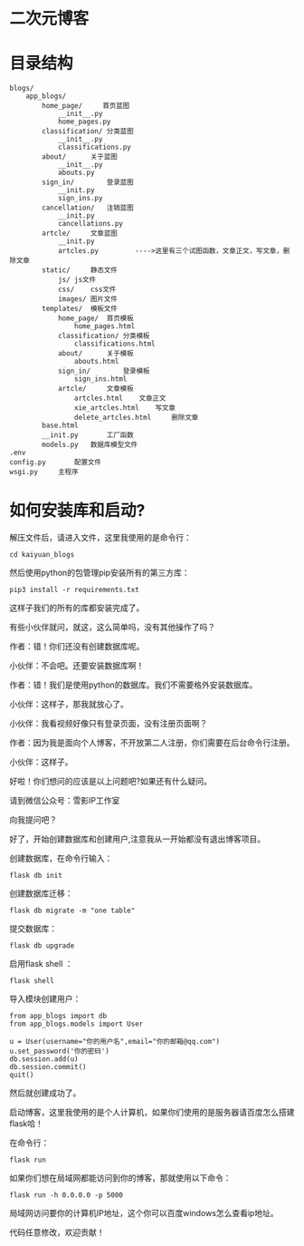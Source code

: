 # 二次元博客

# 目录结构
```
blogs/
	app_blogs/
		home_page/     首页蓝图
			__init__.py
			home_pages.py
		classification/	分类蓝图
			__init__.py
			classifications.py
		about/		关于蓝图
			__init__.py
			abouts.py
		sign_in/		登录蓝图
			__init.py
			sign_ins.py
		cancellation/	注销蓝图
			__init.py
			cancellations.py
		artcle/		文章蓝图
			__init.py
			artcles.py	       ---->这里有三个试图函数，文章正文，写文章，删除文章
		static/		静态文件
			js/	js文件
			css/	css文件
			images/	图片文件
		templates/	模板文件
			home_page/	首页模板
				home_pages.html
			classification/	分类模板
				classifications.html
			about/		关于模板
				abouts.html
			sign_in/		登录模板
				sign_ins.html
			artcle/		文章模板
				artcles.html	文章正文
				xie_artcles.html	写文章
				delete_artcles.html		删除文章
		base.html
		__init.py		工厂函数
		models.py	数据库模型文件
.env
config.py		配置文件
wsgi.py		主程序
```

# 如何安装库和启动?
解压文件后，请进入文件，这里我使用的是命令行：
```
cd kaiyuan_blogs
```
然后使用python的包管理pip安装所有的第三方库：
```
pip3 install -r requirements.txt
```

这样子我们的所有的库都安装完成了。

有些小伙伴就问，就这，这么简单吗，没有其他操作了吗？

作者：错！你们还没有创建数据库呢。

小伙伴：不会吧。还要安装数据库啊！

作者：错！我们是使用python的数据库。我们不需要格外安装数据库。

小伙伴：这样子，那我就放心了。

小伙伴：我看视频好像只有登录页面，没有注册页面啊？

作者：因为我是面向个人博客，不开放第二人注册，你们需要在后台命令行注册。

小伙伴：这样子。

好啦！你们想问的应该是以上问题吧?如果还有什么疑问。

请到微信公众号：雪影IP工作室

向我提问吧？

好了，开始创建数据库和创建用户,注意我从一开始都没有退出博客项目。

创建数据库，在命令行输入：
```
flask db init
```

创建数据库迁移：
```
flask db migrate -m "one table"
```

提交数据库：
```
flask db upgrade
```

启用flask shell ：
```
flask shell
```

导入模块创建用户：
```
from app_blogs import db
from app_blogs.models import User

u = User(username="你的用户名",email="你的邮箱@qq.com")
u.set_password('你的密码')
db.session.add(u)
db.session.commit()
quit()
```
然后就创建成功了。

启动博客，这里我使用的是个人计算机，如果你们使用的是服务器请百度怎么搭建flask哈！

在命令行：
```
flask run
```

如果你们想在局域网都能访问到你的博客，那就使用以下命令：
```
flask run -h 0.0.0.0 -p 5000
```
局域网访问要你的计算机IP地址，这个你可以百度windows怎么查看ip地址。

代码任意修改，欢迎贡献！

